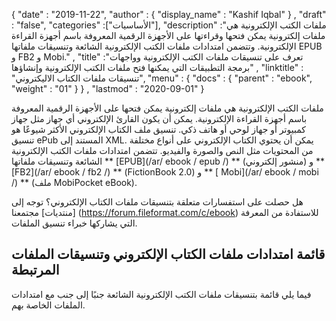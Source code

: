 {
  "date" : "2019-11-22",
  "author" : {
    "display_name" : "Kashif Iqbal"
} ,
  "draft" : "false",
  "categories" :["الأساسيات"],
  "description" :"ملفات الكتب الإلكترونية هي ملفات إلكترونية يمكن فتحها وقراءتها على الأجهزة الرقمية المعروفة باسم أجهزة القراءة الإلكترونية. وتتضمن امتدادات ملفات الكتب الإلكترونية الشائعة وتنسيقات ملفاتها EPUB و FB2 و Mobi." ,
  "title" :"تعرف على تنسيقات ملفات الكتب الإلكترونية وواجهات برمجة التطبيقات التي يمكنها فتح ملفات الكتب الإلكترونية وإنشاؤها" ,
  "linktitle" : "تنسيقات ملفات الكتاب الاليكتروني",
  "menu" : {
    "docs" : {
      "parent" : "ebook",
      "weight" : "01"
}
} ,
  "lastmod" : "2020-09-01"
}

ملفات الكتب الإلكترونية هي ملفات إلكترونية يمكن فتحها على الأجهزة الرقمية المعروفة باسم أجهزة القراءة الإلكترونية. يمكن أن يكون القارئ الإلكتروني أي جهاز مثل جهاز كمبيوتر أو جهاز لوحي أو هاتف ذكي. تنسيق ملف الكتاب الإلكتروني الأكثر شيوعًا هو تنسيق ePub المستند إلى XML. يمكن أن يحتوي الكتاب الإلكتروني على أنواع مختلفة من المحتويات مثل النص والصورة والفيديو. تتضمن امتدادات ملفات الكتب الإلكترونية الشائعة وتنسيقات ملفاتها ** [EPUB](/ar/ ebook / epub /) ** (منشور إلكتروني) و ** [FB2](/ar/ ebook / fb2 /) ** (FictionBook 2.0) و ** [ Mobi](/ar/ ebook / mobi /) ** (ملف MobiPocket eBook).

هل حصلت على استفسارات متعلقة بتنسيقات ملفات الكتاب الإلكتروني؟ توجه إلى [منتديات] مجتمعنا (https://forum.fileformat.com/c/ebook) للاستفادة من المعرفة التي يشاركها خبراء تنسيق الملفات.

## قائمة امتدادات ملفات الكتاب الإلكتروني وتنسيقات الملفات المرتبطة

فيما يلي قائمة بتنسيقات ملفات الكتب الإلكترونية الشائعة جنبًا إلى جنب مع امتدادات الملفات الخاصة بهم.

